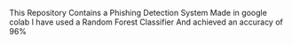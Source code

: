This Repository Contains a Phishing Detection System Made in google colab I have used a Random Forest Classifier And achieved an accuracy of 96%
